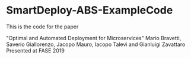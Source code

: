 # SmartDeploy-ABS-ExampleCode
This is the code for the paper 

"Optimal and Automated Deployment for Microservices" 
Mario Bravetti, Saverio Giallorenzo, Jacopo Mauro, Iacopo Talevi and Gianluigi Zavattaro
Presented at FASE 2019

